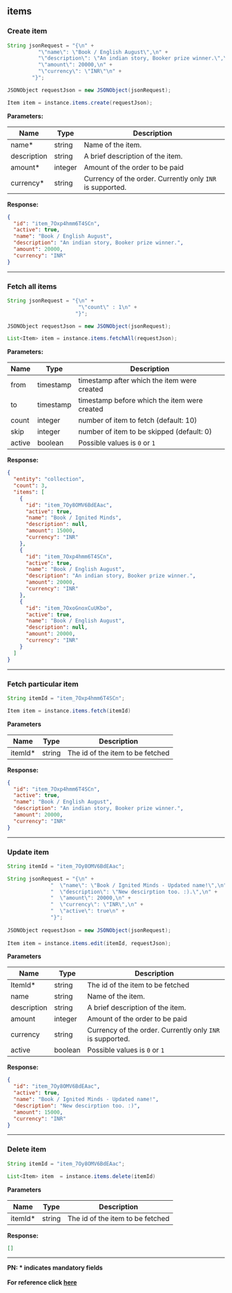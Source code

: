 ## items

### Create item

```java
String jsonRequest = "{\n" +
          "\"name\": \"Book / English August\",\n" +
          "\"description\": \"An indian story, Booker prize winner.\",\n" +
          "\"amount\": 20000,\n" +
          "\"currency\": \"INR\"\n" +
        "}";

JSONObject requestJson = new JSONObject(jsonRequest);

Item item = instance.items.create(requestJson);
```

**Parameters:**

| Name        | Type    | Description                                                                  |
|-------------|---------|------------------------------------------------------------------------------|
| name*       | string | Name of the item.                    |
| description | string  | A brief description of the item.  |
| amount*     | integer  | Amount of the order to be paid     |
| currency*   | string  | Currency of the order. Currently only `INR` is supported.    |

**Response:**
```json
{
  "id": "item_7Oxp4hmm6T4SCn",
  "active": true,
  "name": "Book / English August",
  "description": "An indian story, Booker prize winner.",
  "amount": 20000,
  "currency": "INR"
}
```

-------------------------------------------------------------------------------------------------------

### Fetch all items

```java
String jsonRequest = "{\n" +
                       "\"count\" : 1\n" +
                      "}";

JSONObject requestJson = new JSONObject(jsonRequest);

List<Item> item = instance.items.fetchAll(requestJson);
```
**Parameters:**

| Name  | Type      | Description                                      |
|-------|-----------|--------------------------------------------------|
| from  | timestamp | timestamp after which the item were created  |
| to    | timestamp | timestamp before which the item were created |
| count | integer   | number of item to fetch (default: 10)        |
| skip  | integer   | number of item to be skipped (default: 0)    |
| active   | boolean  | Possible values is `0` or `1` |

**Response:**
```json
{
  "entity": "collection",
  "count": 3,
  "items": [
    {
      "id": "item_7Oy8OMV6BdEAac",
      "active": true,
      "name": "Book / Ignited Minds",
      "description": null,
      "amount": 15000,
      "currency": "INR"
    },
    {
      "id": "item_7Oxp4hmm6T4SCn",
      "active": true,
      "name": "Book / English August",
      "description": "An indian story, Booker prize winner.",
      "amount": 20000,
      "currency": "INR"
    },
    {
      "id": "item_7OxoGnoxCuUKbo",
      "active": true,
      "name": "Book / English August",
      "description": null,
      "amount": 20000,
      "currency": "INR"
    }
  ]
}
```
-------------------------------------------------------------------------------------------------------
### Fetch particular item

```java
String itemId = "item_7Oxp4hmm6T4SCn";

Item item = instance.items.fetch(itemId)
```
**Parameters**

| Name    | Type   | Description                         |
|---------|--------|-------------------------------------|
| itemId* | string | The id of the item to be fetched |

**Response:**
```json
{
  "id": "item_7Oxp4hmm6T4SCn",
  "active": true,
  "name": "Book / English August",
  "description": "An indian story, Booker prize winner.",
  "amount": 20000,
  "currency": "INR"
}
```

-------------------------------------------------------------------------------------------------------

### Update item

```java
String itemId = "item_7Oy8OMV6BdEAac";

String jsonRequest = "{\n" +
              "  \"name\": \"Book / Ignited Minds - Updated name!\",\n" +
              "  \"description\": \"New descirption too. :).\",\n" +
              "  \"amount\": 20000,\n" +
              "  \"currency\": \"INR\",\n" +
              "  \"active\": true\n" +
              "}";
              
JSONObject requestJson = new JSONObject(jsonRequest);
              
Item item = instance.items.edit(itemId, requestJson);
```
**Parameters**

| Name        | Type   | Description                         |
|-------------|--------|-------------------------------------|
| ItemId*     | string | The id of the item to be fetched |
| name        | string | Name of the item.                    |
| description | string  | A brief description of the item.  |
| amount      | integer  | Amount of the order to be paid     |
| currency    | string  | Currency of the order. Currently only `INR` is supported.    |
| active      | boolean  | Possible values is `0` or `1` |

**Response:**

```json
{
  "id": "item_7Oy8OMV6BdEAac",
  "active": true,
  "name": "Book / Ignited Minds - Updated name!",
  "description": "New descirption too. :)",
  "amount": 15000,
  "currency": "INR"
}
```
-------------------------------------------------------------------------------------------------------
### Delete item

```java
String itemId = "item_7Oy8OMV6BdEAac";

List<Item> item  = instance.items.delete(itemId)
```
**Parameters**

| Name     | Type   | Description                         |
|----------|--------|-------------------------------------|
| itemId* | string | The id of the item to be fetched |

**Response:**

```json
[]
```
-------------------------------------------------------------------------------------------------------

**PN: * indicates mandatory fields**
<br>
<br>
**For reference click [here](https://razorpay.com/docs/api/items)**